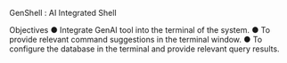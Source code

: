 GenShell : AI Integrated Shell

Objectives
● Integrate GenAI tool into the terminal of the system.
● To provide relevant command suggestions in the terminal window.
● To configure the database in the terminal and provide relevant query results.
 
